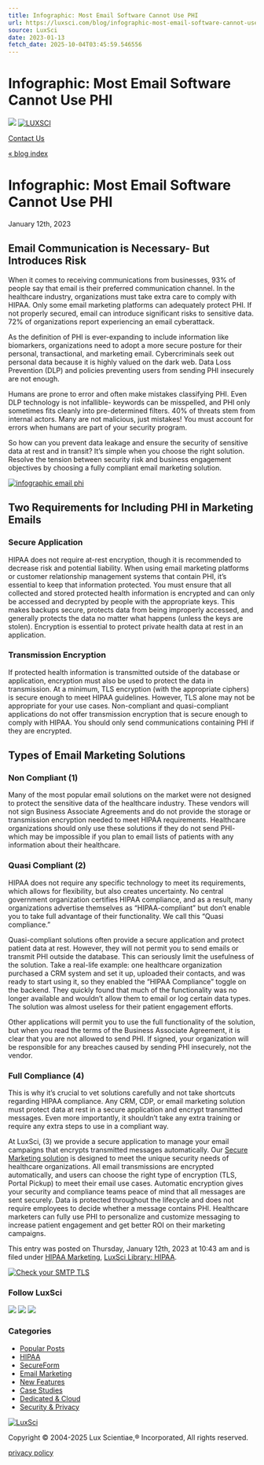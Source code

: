 ```yaml
---
title: Infographic: Most Email Software Cannot Use PHI
url: https://luxsci.com/blog/infographic-most-email-software-cannot-use-phi.html
source: LuxSci
date: 2023-01-13
fetch_date: 2025-10-04T03:45:59.546556
---
```


# Infographic: Most Email Software Cannot Use PHI

[![](https://d2g355lhiymhv6.cloudfront.net/wp-content/uploads/2024/06/19153212/Horizontal-Logo-Dark.svg)](/)
[![LUXSCI](https://d2g355lhiymhv6.cloudfront.net/wp-content/uploads/2024/06/19153212/Horizontal-Logo-Dark.svg)](/)

[Contact Us](/contact-us)

[« blog index](/blog)

# Infographic: Most Email Software Cannot Use PHI

January 12th, 2023

## Email Communication is Necessary- But Introduces Risk

When it comes to receiving communications from businesses, 93% of people say that email is their preferred communication channel. In the healthcare industry, organizations must take extra care to comply with HIPAA. Only some email marketing platforms can adequately protect PHI. If not properly secured, email can introduce significant risks to sensitive data. 72% of organizations report experiencing an email cyberattack.

As the definition of PHI is ever-expanding to include information like biomarkers, organizations need to adopt a more secure posture for their personal, transactional, and marketing email. Cybercriminals seek out personal data because it is highly valued on the dark web. Data Loss Prevention (DLP) and policies preventing users from sending PHI insecurely are not enough.

Humans are prone to error and often make mistakes classifying PHI. Even DLP technology is not infallible- keywords can be misspelled, and PHI only sometimes fits cleanly into pre-determined filters. 40% of threats stem from internal actors. Many are not malicious, just mistakes! You must account for errors when humans are part of your security program.

So how can you prevent data leakage and ensure the security of sensitive data at rest and in transit? It’s simple when you choose the right solution. Resolve the tension between security risk and business engagement objectives by choosing a fully compliant email marketing solution.

[![infographic email phi](https://d2g355lhiymhv6.cloudfront.net/wp-content/uploads/2023/01/12102750/Technical-Positioning-Slides-Dec-2022.png)](https://d2g355lhiymhv6.cloudfront.net/wp-content/uploads/2023/01/12102750/Technical-Positioning-Slides-Dec-2022.png)

##

## **Two Requirements for Including PHI in Marketing Emails**

### Secure Application

HIPAA does not require at-rest encryption, though it is recommended to decrease risk and potential liability. When using email marketing platforms or customer relationship management systems that contain PHI, it’s essential to keep that information protected. You must ensure that all collected and stored protected health information is encrypted and can only be accessed and decrypted by people with the appropriate keys. This makes backups secure, protects data from being improperly accessed, and generally protects the data no matter what happens (unless the keys are stolen). Encryption is essential to protect private health data at rest in an application.

### Transmission Encryption

If protected health information is transmitted outside of the database or application, encryption must also be used to protect the data in transmission. At a minimum, TLS encryption (with the appropriate ciphers) is secure enough to meet HIPAA guidelines. However, TLS alone may not be appropriate for your use cases. Non-compliant and quasi-compliant applications do not offer transmission encryption that is secure enough to comply with HIPAA. You should only send communications containing PHI if they are encrypted.

## Types of Email Marketing Solutions

### Non Compliant (1)

Many of the most popular email solutions on the market were not designed to protect the sensitive data of the healthcare industry. These vendors will not sign Business Associate Agreements and do not provide the storage or transmission encryption needed to meet HIPAA requirements. Healthcare organizations should only use these solutions if they do not send PHI- which may be impossible if you plan to email lists of patients with any information about their healthcare.

### Quasi Compliant (2)

HIPAA does not require any specific technology to meet its requirements, which allows for flexibility, but also creates uncertainty. No central government organization certifies HIPAA compliance, and as a result, many organizations advertise themselves as “HIPAA-compliant” but don’t enable you to take full advantage of their functionality. We call this “Quasi compliance.”

Quasi-compliant solutions often provide a secure application and protect patient data at rest. However, they will not permit you to send emails or transmit PHI outside the database. This can seriously limit the usefulness of the solution. Take a real-life example: one healthcare organization purchased a CRM system and set it up, uploaded their contacts, and was ready to start using it, so they enabled the “HIPAA Compliance” toggle on the backend. They quickly found that much of the functionality was no longer available and wouldn’t allow them to email or log certain data types. The solution was almost useless for their patient engagement efforts.

Other applications will permit you to use the full functionality of the solution, but when you read the terms of the Business Associate Agreement, it is clear that you are not allowed to send PHI. If signed, your organization will be responsible for any breaches caused by sending PHI insecurely, not the vendor.

### Full Compliance (4)

This is why it’s crucial to vet solutions carefully and not take shortcuts regarding HIPAA compliance. Any CRM, CDP, or email marketing solution must protect data at rest in a secure application and encrypt transmitted messages. Even more importantly, it shouldn’t take any extra training or require any extra steps to use in a compliant way.

At LuxSci, (3) we provide a secure application to manage your email campaigns that encrypts transmitted messages automatically. Our [Secure Marketing solution](https://luxsci.com/hipaa-compliant-email-marketing) is designed to meet the unique security needs of healthcare organizations. All email transmissions are encrypted automatically, and users can choose the right type of encryption (TLS, Portal Pickup) to meet their email use cases. Automatic encryption gives your security and compliance teams peace of mind that all messages are sent securely. Data is protected throughout the lifecycle and does not require employees to decide whether a message contains PHI. Healthcare marketers can fully use PHI to personalize and customize messaging to increase patient engagement and get better ROI on their marketing campaigns.

This entry was posted
on Thursday, January 12th, 2023 at 10:43 am and is filed under [HIPAA Marketing](https://luxsci.com/blog/category/hipaa-marketing), [LuxSci Library: HIPAA](https://luxsci.com/blog/category/hipaa-library).

[![Check your SMTP TLS](https://djrufvackyewl.cloudfront.net/s3/design2018/Banner_Blog_TLS_Checker.jpg)](/smtp-tls-checker)

### Follow LuxSci

[![](https://djrufvackyewl.cloudfront.net/s3/design2018/Social-TW.gif)](https://www.twitter.com/LuxSci "Twitter")
[![](https://djrufvackyewl.cloudfront.net/s3/design2018/Social-FB.gif)](https://www.facebook.com/pages/Westwood-MA/LuxSci/25893114249 "Facebook")
[![](https://djrufvackyewl.cloudfront.net/s3/design2018/Social-LI.gif)](https://www.linkedin.com/company/luxsci "LinkedIn")

### Categories

* [Popular Posts](/blog/category/popular "Popular Posts")
* [HIPAA](/blog/category/hipaa-library "HIPAA")
* [SecureForm](/blog/category/secureform-2 "SecureForm")
* [Email Marketing](/blog/category/bulk-email-2 "Email Marketing")
* [New Features](/blog/category/features-and-services "New Features")
* [Case Studies](/blog/category/case-studies "Case Studies")
* [Dedicated & Cloud](/blog/category/dedicated-2 "Dedicated & Cloud")
* [Security & Privacy](/blog/category/security-and-privacy "Security & Privacy")

[![LuxSci](https://luxsci.com/images/svg/LUXSCI-Logo-WhiteBkg.svg)](/)

Copyright © 2004-2025 Lux Scientiae,® Incorporated,
All rights reserved.

[privacy policy](/extranet/privacy.html)